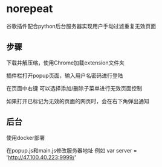 # norepeat
谷歌插件配合python后台服务器实现用户手动过滤重复无效页面



## 步骤

下载并解压缩，使用Chrome加载extension文件夹

插件栏打开popup页面，输入用户名密码进行登陆

在页面中右键 可以选择添加/删除子菜单进行无效页面控制

如果打开已标记为无效的页面的网页时，会在右下角弹出通知



## 后台

使用docker部署

在popup.js和main.js修改服务器地址 例如 var server = 'http://47.100.40.223:9999/'